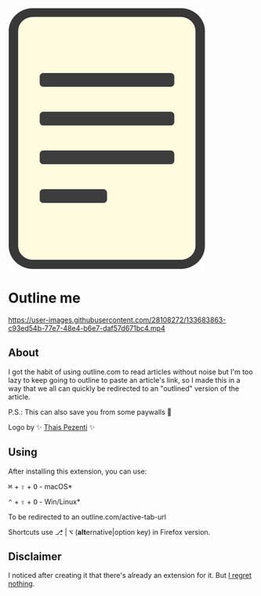![Outline me "logo"](logo-128.png)
# Outline me

https://user-images.githubusercontent.com/28108272/133683863-c93ed54b-77e7-48e4-b6e7-daf57d671bc4.mp4

## About
I got the habit of using outline.com to read articles without noise but I'm too lazy to keep going to outline to paste an article's link, so I made this in a way that we all can quickly be redirected to an "outlined" version of the article.

P.S.: This can also save you from some paywalls 👀

Logo by :sparkles: [Thais Pezenti](https://linktree.com.br/new/ThaisPezenti) :sparkles:

## Using
After installing this extension, you can use:

<kbd>⌘</kbd> + <kbd>⇧</kbd> + <kbd>O</kbd> - macOS*

<kbd>⌃</kbd> + <kbd>⇧</kbd> + <kbd>O</kbd> - Win/Linux*

To be redirected to an outline.com/active-tab-url

Shortcuts use <kbd>⎇</kbd> | <kbd>⌥</kbd> (**alt**ernative|option key) in Firefox version.

## Disclaimer
I noticed after creating it that there's already an extension for it. But [I regret nothing](https://en.wikipedia.org/wiki/Not_invented_here).
